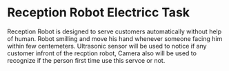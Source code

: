 # Reception Robot Electricc Task

Reception Robot is designed to serve customers automatically without help of human. Robot smilling and move his hand whenever someone facing him within few centemeters. Ultrasonic sensor will be used to notice if any customer infront of the recption robot, Camera also will be used to recognize if the person first time use this servce or not.
